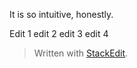 It is so intuitive, honestly.

Edit 1
edit 2
edit 3
edit 4

> Written with [StackEdit](https://stackedit.io/).
<!--stackedit_data:
eyJoaXN0b3J5IjpbMjM5NDI0NjM2LC0xOTQ0MDIyNDUsLTEzOT
g3NTg0ODcsMTM3MDczNzA0Niw3MzA5OTgxMTZdfQ==
-->